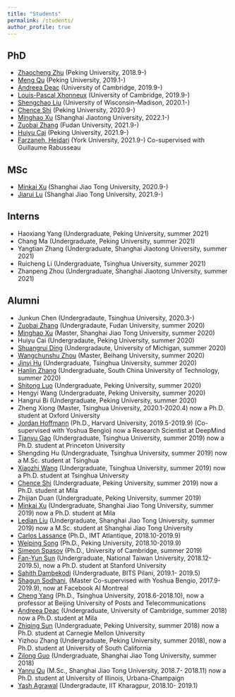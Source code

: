 ```yaml
---
title: "Students"
permalink: /students/
author_profile: true
---
```


PhD
---
* [Zhaocheng Zhu](https://kiddozhu.github.io/) (Peking University, 2018.9-)
* [Meng Qu](https://mnqu.github.io/) (Peking University, 2019.1-)
* [Andreea Deac](https://andreeadeac22.github.io/) (University of Cambridge, 2019.9-)
* [Louis-Pascal Xhonneux](https://www.linkedin.com/in/louis-pascal-xhonneux-3a85a2141/?originalSubdomain=uk) (University of Cambridge, 2019.9-)
* [Shengchao Liu](https://chao1224.github.io/) (University of Wisconsin–Madison, 2020.1-)
* [Chence Shi](https://chenceshi.com/) (Peking University, 2020.9-)
* [Minghao Xu](https://chrisallenming.github.io/) (Shanghai Jiaotong University, 2022.1-)
* [Zuobai Zhang](https://oxer11.github.io/) (Fudan University, 2021.9-)
* [Huiyu Cai]() (Peking University, 2021.9-)
* [Farzaneh, Heidari]() (York University, 2021.9-) Co-supervised with Guillaume Rabusseau

MSc
---
* [Minkai Xu](https://minkaixu.com/) (Shanghai Jiao Tong University, 2020.9-)
* [Jiarui Lu]() (Shanghai Jiao Tong University, 2021.9-)

Interns
---
* Haoxiang Yang (Undergraduate, Peking University, summer 2021)
* Chang Ma (Undergraduate, Peking University, summer 2021)
* Yangtian Zhang (Undergraduate, Shanghai Jiaotong University, summer 2021)
* Ruicheng Li (Undergraduate, Tsinghua University, summer 2021)
* Zhanpeng Zhou (Undergraduate, Shanghai Jiaotong University, summer 2021)

Alumni
---
* Junkun Chen (Undergradaute, Tsinghua University, 2020.3-)
* [Zuobai Zhang](https://oxer11.github.io/) (Undergradaute, Fudan University, summer 2020)
* [Minghao Xu](https://chrisallenming.github.io/) (Master, Shanghai Jiao Tong University, summer 2020)
* Huiyu Cai (Undergradaute, Peking University, summer 2020)
* [Shuangrui Ding](https://mark12ding.github.io/) (Undergradaute, University of Michigan, summer 2020)
* [Wangchunshu Zhou](https://michaelzhouwang.github.io/) (Master, Beihang University, summer 2020)
* [Jinyi Hu](https://www.jinyihu.me/) (Undergraduate, Tsinghua University, summer 2020)
* [Hanlin Zhang](https://www.linkedin.com/in/hanlin-zhang-931b46143/) (Undergraduate, South China University of Technology, summer 2020)
* [Shitong Luo](https://luost.me/) (Undergraduate, Peking University, summer 2020)
* Hengyi Wang (Undergraduate, Peking University, summer 2020)
* Hangrui Bi (Undergraduate, Peking University, summer 2020)
* Zheng Xiong (Master, Tsinghua University, 2020.1-2020.4) now a Ph.D. student at Oxford University
* [Jordan Hoffmann](https://jhoffmann.org/) (Ph.D., Harvard University, 2019.5-2019.9) (Co-supervised with Yoshua Bengio) now a Research Scientist at DeepMind
* [Tianyu Gao](https://gaotianyu.xyz/) (Undergraduate, Tsinghua University, summer 2019) now a Ph.D. student at Princeton University
* Shengding Hu (Undergraduate, Tsinghua University, summer 2019) now a M.Sc. student at Tsinghua
* [Xiaozhi Wang](https://bakser.github.io/) (Undergraduate, Tsinghua University, summer 2019) now a Ph.D. student at Tsinghua University
* [Chence Shi](https://chenceshi.com/) (Undergraduate, Peking University, summer 2019) now a Ph.D. student at Mila
* Zhijian Duan (Undergraduate, Peking University, summer 2019)
* [Minkai Xu](https://minkaixu.com/) (Undergraduate, Shanghai Jiao Tong University, summer 2019) now a Ph.D. student at Mila
* [Ledian Liu](http://bcmi.sjtu.edu.cn/home/liuledian/) (Undergraduate, Shanghai Jiao Tong University, summer 2019) now a M.Sc. student at Shanghai Jiao Tong University
* [Carlos Lassance](https://cadurosar.github.io/) (Ph.D., IMT Atlantique, 2018.10-2019.9)
* [Weiping Song](https://songweiping.github.io/) (Ph.D., Peking University, 2018.10-2019.9)
* [Simeon Spasov](https://www.linkedin.com/in/simeon-spasov-27055293/) (Ph.D., University of Cambridge, summer 2019)
* [Fan-Yun Sun](https://fanyun-sun.github.io/) (Undergraduate, National Taiwan University, 2018.12-2019.5), now a Ph.D. student at Stanford University
* [Sahith Dambekodi](https://www.linkedin.com/in/sahith-dambekodi-31270b104/?originalSubdomain=in) (Undergraduate, BITS Pilani, 2019.1- 2019.5)
* [Shagun Sodhani](https://shagunsodhani.com/), (Master Co-supervised with Yoshua Bengio, 2017.9-2019.9), now at Facebook AI Montreal
* [Cheng Yang](http://nlp.csai.tsinghua.edu.cn/~yangcheng/) (Ph.D., Tsinghua University, 2018.6-2018.10), now a professor at Beijing University of Posts and Telecommunications
* [Andreea Deac](https://andreeadeac22.github.io/) (Undergraduate, University of Cambridge, summer 2018) now a Ph.D. student at Mila
* [Zhiqing Sun](https://www.cs.cmu.edu/~zhiqings/) (Undergraduate, Peking University, summer 2018) now a Ph.D. student at Carnegie Mellon University
* Yizhou Zhang (Undergraduate, Peking University, summer 2018), now a Ph.D. student at University of South California
* [Zilong Guo](https://www.linkedin.com/in/%E5%AD%90%E9%BE%99-%E9%83%AD-648573194/?locale=en_US) (Undergraduate, Shanghai Jiao Tong University, summer 2018)
* [Yanru Qu](https://yanruqu.com/) (M.Sc., Shanghai Jiao Tong University, 2018.7- 2018.11) now a Ph.D. student at University of Illinois, Urbana-Champaign
* [Yash Agrawal](https://www.linkedin.com/in/yash-agrawal-1b639b131/?originalSubdomain=in) (Undergradaute, IIT Kharagpur, 2018.10- 2019.1)
